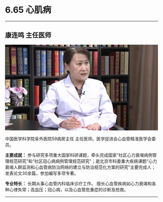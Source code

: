 # 6.65 心肌病

---

## 康连鸣 主任医师

![1679379210424](image/c06_065/1679379210424.png)

中国医学科学院阜外医院59病房主任 主任医师。医学促进会心血管精准医学会委员。

**主要成就：** 参与研究多项重大国家科研课题，牵头完成国家“社区心力衰竭病例管理规范研究”和“社区冠心病病例管理规范研究”；是北京市科委重大疾病课题“心力衰竭人群监测和心血管病防治网络的建立与防治规范化方案的研究”主要完成人；发表论文30余篇，参加编写多项专著。

**专业特长：** 长期从事心血管内科临床诊疗工作。 擅长心血管疾病如心力衰竭和各种心律失常；高血压；冠心病，以及心血管危重症的诊断及抢救。

---

